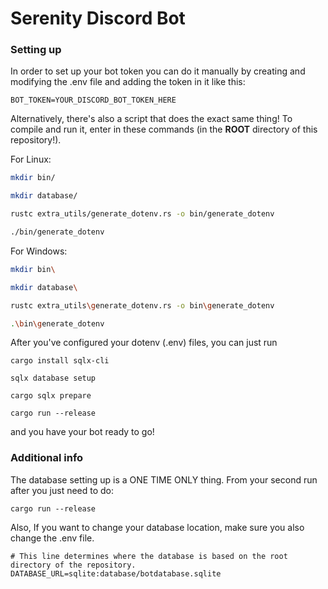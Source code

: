 # Serenity Discord Bot

### Setting up

In order to set up your bot token you can do it manually by creating
and modifying the .env file and adding the token in it like this:

```env
BOT_TOKEN=YOUR_DISCORD_BOT_TOKEN_HERE
```

Alternatively, there's also a script that does the exact same thing!
To compile and run it, enter in these commands (in the **ROOT** directory of this repository!).

For Linux:

```sh
mkdir bin/

mkdir database/

rustc extra_utils/generate_dotenv.rs -o bin/generate_dotenv

./bin/generate_dotenv
```

For Windows:

```sh
mkdir bin\

mkdir database\

rustc extra_utils\generate_dotenv.rs -o bin\generate_dotenv

.\bin\generate_dotenv
```

After you've configured your dotenv (.env) files, you can just run

```
cargo install sqlx-cli

sqlx database setup

cargo sqlx prepare

cargo run --release
```

and you have your bot ready to go!

### Additional info

The database setting up is a ONE TIME ONLY thing. From your second run after you just need to do:

```
cargo run --release
```

Also, If you want to change your database location, make sure you also change the .env file.

```env
# This line determines where the database is based on the root directory of the repository.
DATABASE_URL=sqlite:database/botdatabase.sqlite
```

